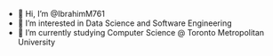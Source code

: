 - 👋 Hi, I’m @IbrahimM761
- 👀 I’m interested in Data Science and Software Engineering
- 🌱 I’m currently studying Computer Science @ Toronto Metropolitan University


<!---
IbrahimM761/IbrahimM761 is a ✨ special ✨ repository because its `README.md` (this file) appears on your GitHub profile.
You can click the Preview link to take a look at your changes.
--->
